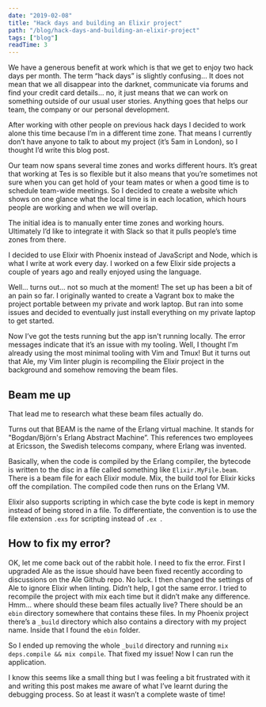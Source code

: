 ```yaml
---
date: "2019-02-08"
title: "Hack days and building an Elixir project"
path: "/blog/hack-days-and-building-an-elixir-project"
tags: ["blog"] 
readTime: 3
---
```


We have a generous benefit at work which is that we get to enjoy two hack days per month. The term “hack days” is slightly confusing… It does not mean that we all disappear into the darknet, communicate via forums and find your credit card details… no, it just means that we can work on something outside of our usual user stories. Anything goes that helps our team, the company or our personal development.

<!--break-->

After working with other people on previous hack days I decided to work alone this time because I’m in a different time zone.
That means I currently don’t have anyone to talk to about my project (it’s 5am in London), so I thought I’d write this blog post.

Our team now spans several time zones and works different hours.
It’s great that working at Tes is so flexible but it also means that you’re sometimes not sure when you can get hold of your team mates or when a good time is to schedule team-wide meetings.
So I decided to create a website which shows on one glance what the local time is in each location, which hours people are working and when we will overlap. 

The initial idea is to manually enter time zones and working hours.
Ultimately I’d like to integrate it with Slack so that it pulls people’s time zones from there. 

I decided to use Elixir with Phoenix instead of JavaScript and Node, which is what I write at work every day.
I worked on a few Elixir side projects a couple of years ago and really enjoyed using the language.

Well… turns out… not so much at the moment!
The set up has been a bit of an pain so far.
I originally wanted to create a Vagrant box to make the project portable between my private and work laptop.
But ran into some issues and decided to eventually just install everything on my private laptop to get started.

Now I’ve got the tests running but the app isn't running locally.
The error messages indicate that it’s an issue with my tooling.
Well, I thought I'm already using the most minimal tooling with Vim and Tmux!
But it turns out that Ale, my Vim linter plugin is recompiling the Elixir project in the background and somehow removing the beam files.

## Beam me up

That lead me to research what these beam files actually do.

Turns out that BEAM is the name of the Erlang virtual machine.
It stands for "Bogdan/Björn's Erlang Abstract Machine”.
This references two employees at Ericsson, the Swedish telecoms company, where Erlang was invented.

Basically, when the code is compiled by the Erlang compiler, the bytecode is written to the disc in a file called something like `Elixir.MyFile.beam`.
There is a beam file for each Elixir module.
Mix, the build tool for Elixir kicks off the compilation.
The compiled code then runs on the Erlang VM.

Elixir also supports scripting in which case the byte code is kept in memory instead of being stored in a file.
To differentiate, the convention is to use the file extension `.exs` for scripting instead of `.ex `.

## How to fix my error?

OK, let me come back out of the rabbit hole.
I need to fix the error.
First I upgraded Ale as the issue should have been fixed recently according to discussions on the Ale Github repo. No luck.
I then changed the settings of Ale to ignore Elixir when linting. Didn’t help, I got the same error.
I tried to recompile the project with mix each time but it didn’t make any difference.
Hmm… where should these beam files actually live?
There should be an `ebin` directory somewhere that contains these files.
In my Phoenix project there’s a `_build` directory which also contains a directory with my project name.
Inside that I found the `ebin` folder.

So I ended up removing the whole `_build` directory and running `mix deps.compile && mix compile`.
That fixed my issue! Now I can run the application. 

I know this seems like a small thing but I was feeling a bit frustrated with it and writing this post makes me aware of what I’ve learnt during the debugging process. So at least it wasn’t a complete waste of time!
